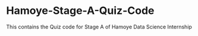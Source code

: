 # Hamoye-Stage-A-Quiz-Code
This contains the Quiz code for Stage A of Hamoye Data Science Internship
